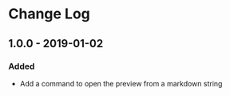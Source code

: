 # Change Log
 
## 1.0.0 - 2019-01-02
### Added
 - Add a command to open the preview from a markdown string